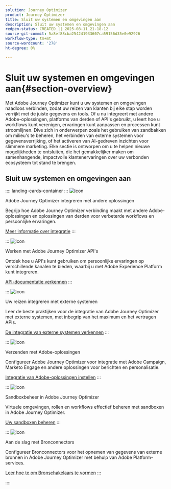 ```yaml
---
solution: Journey Optimizer
product: Journey Optimizer
title: Sluit uw systemen en omgevingen aan
description: Sluit uw systemen en omgevingen aan
redpen-status: CREATED_||_2025-08-11_21-18-12
source-git-commit: 5a8ef88cba254241933607ca59156d35e0e92926
workflow-type: tm+mt
source-wordcount: '278'
ht-degree: 0%

---
```



# Sluit uw systemen en omgevingen aan{#section-overview}

Met Adobe Journey Optimizer kunt u uw systemen en omgevingen naadloos verbinden, zodat uw reizen van klanten bij elke stap worden verrijkt met de juiste gegevens en tools. Of u nu integreert met andere Adobe-oplossingen, platforms van derden of API&#39;s gebruikt, u leert hoe u workflows kunt verenigen, ervaringen kunt aanpassen en processen kunt stroomlijnen. Dive zich in onderwerpen zoals het gebruiken van zandbakken om milieu&#39;s te beheren, het verbinden van externe systemen voor gegevensverrijking, of het activeren van AI-gedreven inzichten voor slimmere marketing. Elke sectie is ontworpen om u te helpen nieuwe mogelijkheden te ontsluiten, die het gemakkelijker maken om samenhangende, impactvolle klantenervaringen over uw verbonden ecosysteem tot stand te brengen.

## Sluit uw systemen en omgevingen aan

:::: landing-cards-container
:::
![icon]( https://cdn.experienceleague.adobe.com/icons/puzzle-piece.svg)

Adobe Journey Optimizer integreren met andere oplossingen

Begrijp hoe Adobe Journey Optimizer verbinding maakt met andere Adobe-oplossingen en oplossingen van derden voor verbeterde workflows en persoonlijke ervaringen.

[Meer informatie over integratie](../using/integrations/ajo-integrations.md)
:::

:::
![icon]( https://cdn.experienceleague.adobe.com/icons/code-branch.svg)

Werken met Adobe Journey Optimizer API&#39;s

Ontdek hoe u API&#39;s kunt gebruiken om persoonlijke ervaringen op verschillende kanalen te bieden, waarbij u met Adobe Experience Platform kunt integreren.

[API-documentatie verkennen](../using/configuration/ajo-apis.md)
:::

:::
![icon]( https://cdn.experienceleague.adobe.com/icons/puzzle-piece.svg)

Uw reizen integreren met externe systemen

Leer de beste praktijken voor de integratie van Adobe Journey Optimizer met externe systemen, met inbegrip van het maximum en het vertragen APIs.

[De integratie van externe systemen verkennen](external-systems-landing-page.md)
:::

:::
![icon]( https://cdn.experienceleague.adobe.com/icons/puzzle-piece.svg)

Verzenden met Adobe-oplossingen

Configureer Adobe Journey Optimizer voor integratie met Adobe Campaign, Marketo Engage en andere oplossingen voor berichten en personalisatie.

[Integratie van Adobe-oplossingen instellen](adobe-solutions-landing-page.md)
:::

:::
![icon]( https://cdn.experienceleague.adobe.com/icons/gear.svg)

Sandboxbeheer in Adobe Journey Optimizer

Virtuele omgevingen, rollen en workflows effectief beheren met sandboxen in Adobe Journey Optimizer.

[Uw sandboxen beheren](sandbox-landing-page.md)
:::

:::
![icon]( https://cdn.experienceleague.adobe.com/icons/circle-play.svg)

Aan de slag met Bronconnectors

Configureer Bronconnectors voor het opnemen van gegevens van externe bronnen in Adobe Journey Optimizer met behulp van Adobe Platform-services.

[Leer hoe te om Bronschakelaars te vormen](../using/start/get-started-sources.md)
:::

::::
